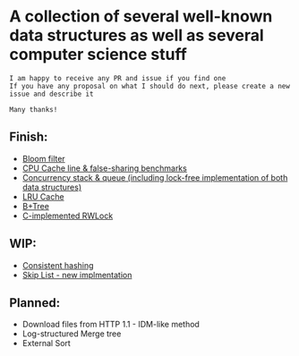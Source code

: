 # A collection of several well-known data structures as well as several computer science stuff

```
I am happy to receive any PR and issue if you find one
If you have any proposal on what I should do next, please create a new issue and describe it

Many thanks!
```

## Finish:
- [Bloom filter](bloom/README.md)
- [CPU Cache line & false-sharing benchmarks](cpu/README.md)
- [Concurrency stack & queue (including lock-free implementation of both data structures)](concurrency/README.md)
- [LRU Cache](https://leetcode.com/problems/lru-cache/)
- [B+Tree](btree/README.md)
- [C-implemented RWLock](rwlock/README.md)

## WIP:
- [Consistent hashing](hashing/README.md)
- [Skip List - new implmentation](skiplist/README.md)

## Planned:
- Download files from HTTP 1.1 - IDM-like method
- Log-structured Merge tree
- External Sort